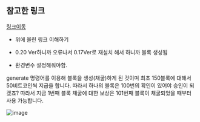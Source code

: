 ## 참고한 링크
[링크이동](https://medium.com/@kimjunyong/11-%EC%8B%A4%EC%8A%B5-%EB%B9%84%ED%8A%B8%EC%BD%94%EC%9D%B8-%EC%BD%94%EC%96%B4-%EC%8B%A4%EC%8A%B5%EC%9D%84-%ED%86%B5%ED%95%B4-%ED%8A%B8%EB%9E%9C%EC%9E%AD%EC%85%98%EC%9D%84-%EC%9D%B4%ED%95%B4%ED%95%98%EA%B3%A0-utxo%EB%A5%BC-%EC%9D%B4%ED%95%B4%ED%95%B4%EB%B3%B4%EC%9E%90-bc07bdfdf8e9)
* 위에 올린 링크 이해하기 

* 0.20 Ver하니까 오류나서 0.17Ver로 재설치 해서 하니까 블록 생성됨
* 환경변수 설정해줘야함.

generate 명령어를 이용해 블록을 생성(채굴)하게 된 것이며 최초 150블록에 대해서 50비트코인씩 지급을 합니다. 따라서 하나의 블록은 100번의 확인이 있어야 승인이 되겠죠? 따라서 지금 1번째 블록 채굴에 대한 보상은 101번째 블록이 채굴되었을 때부터 사용 가능합니다.

![image](https://user-images.githubusercontent.com/50629716/86735733-f6096300-c06d-11ea-83ce-5fa26351ef01.png)

